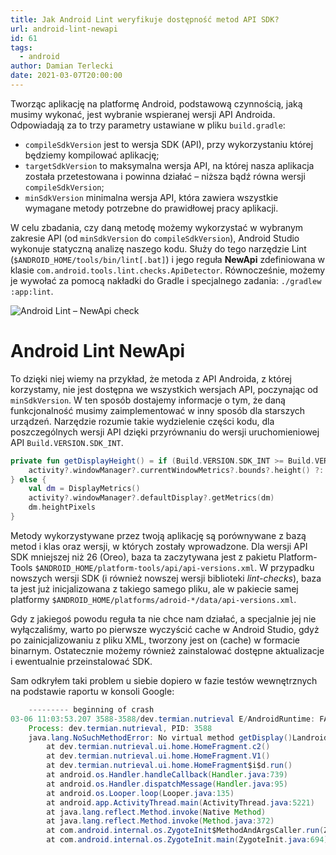 ```yaml
---
title: Jak Android Lint weryfikuje dostępność metod API SDK?
url: android-lint-newapi
id: 61
tags:
  - android
author: Damian Terlecki
date: 2021-03-07T20:00:00
---
```


Tworząc aplikację na platformę Android, podstawową czynnością, jaką musimy wykonać, jest wybranie wspieranej wersji API Androida. Odpowiadają za to
trzy parametry ustawiane w pliku `build.gradle`:
- `compileSdkVersion` jest to wersja SDK (API), przy wykorzystaniu której będziemy kompilować aplikację;
- `targetSdkVersion` to maksymalna wersja API, na której nasza aplikacja została przetestowana i powinna działać – niższa bądź równa
wersji `compileSdkVersion`;
- `minSdkVersion` minimalna wersja API, która zawiera wszystkie wymagane metody potrzebne do prawidłowej pracy aplikacji.

W celu zbadania, czy daną metodę możemy wykorzystać w wybranym zakresie API (od `minSdkVersion` do `compileSdkVersion`), Android Studio
wykonuje statyczną analizę naszego kodu. Służy do tego narzędzie Lint (`$ANDROID_HOME/tools/bin/lint[.bat]`) i jego reguła **NewApi** zdefiniowana w
klasie `com.android.tools.lint.checks.ApiDetector`. Równocześnie, możemy je wywołać za pomocą nakładki do Gradle i specjalnego zadania: `./gradlew :app:lint`.

<img src="/img/hq/android-lint-newapi.png" alt="Android Lint – NewApi check" title="Reguła NewApi">

# Android Lint NewApi

To dzięki niej wiemy na przykład, że metoda z API Androida, z której korzystamy,
nie jest dostępna we wszystkich wersjach API, poczynając od `minSdkVersion`. W ten sposób dostajemy informacje o tym, że daną funkcjonalność
musimy zaimplementować w inny sposób dla starszych urządzeń. Narzędzie rozumie takie wydzielenie części kodu, dla poszczególnych
wersji API dzięki przyrównaniu do wersji uruchomieniowej API `Build.VERSION.SDK_INT`.

```kotlin
private fun getDisplayHeight() = if (Build.VERSION.SDK_INT >= Build.VERSION_CODES.R) {
    activity?.windowManager?.currentWindowMetrics?.bounds?.height() ?: 0
} else {
    val dm = DisplayMetrics()
    activity?.windowManager?.defaultDisplay?.getMetrics(dm)
    dm.heightPixels
}
```

Metody wykorzystywane przez twoją aplikację są porównywane z bazą metod i klas oraz wersji, w których zostały wprowadzone.
Dla wersji API SDK mniejszej niż 26 (Oreo), baza ta zaczytywana jest z pakietu Platform-Tools `$ANDROID_HOME/platform-tools/api/api-versions.xml`.
W przypadku nowszych wersji SDK (i również nowszej wersji biblioteki *lint-checks*), baza ta jest już inicjalizowana z takiego samego pliku,
ale w pakiecie samej platformy `$ANDROID_HOME/platforms/adroid-*/data/api-versions.xml`.

Gdy z jakiegoś powodu reguła ta nie chce nam działać, a specjalnie jej nie wyłączaliśmy, warto po pierwsze wyczyścić cache w Android Studio, gdyż
po zainicjalizowaniu z pliku XML, tworzony jest on (cache) w formacie binarnym. Ostatecznie możemy również zainstalować dostępne aktualizacje i
ewentualnie przeinstalować SDK.

Sam odkryłem taki problem u siebie dopiero w fazie testów wewnętrznych na podstawie raportu w konsoli Google: 
```java
    --------- beginning of crash
03-06 11:03:53.207 3588-3588/dev.termian.nutrieval E/AndroidRuntime: FATAL EXCEPTION: main
    Process: dev.termian.nutrieval, PID: 3588
    java.lang.NoSuchMethodError: No virtual method getDisplay()Landroid/view/Display; in class Landroid/content/Context; or its super classes (declaration of 'android.content.Context' appears in /system/framework/framework.jar)
        at dev.termian.nutrieval.ui.home.HomeFragment.c2()
        at dev.termian.nutrieval.ui.home.HomeFragment.V1()
        at dev.termian.nutrieval.ui.home.HomeFragment$i$d.run()
        at android.os.Handler.handleCallback(Handler.java:739)
        at android.os.Handler.dispatchMessage(Handler.java:95)
        at android.os.Looper.loop(Looper.java:135)
        at android.app.ActivityThread.main(ActivityThread.java:5221)
        at java.lang.reflect.Method.invoke(Native Method)
        at java.lang.reflect.Method.invoke(Method.java:372)
        at com.android.internal.os.ZygoteInit$MethodAndArgsCaller.run(ZygoteInit.java:899)
        at com.android.internal.os.ZygoteInit.main(ZygoteInit.java:694)
```